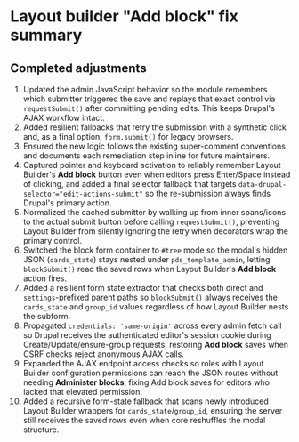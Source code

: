 # Layout builder "Add block" fix summary

## Completed adjustments

1. Updated the admin JavaScript behavior so the module remembers which submitter triggered the save and replays that exact control via `requestSubmit()` after committing pending edits. This keeps Drupal's AJAX workflow intact.
2. Added resilient fallbacks that retry the submission with a synthetic click and, as a final option, `form.submit()` for legacy browsers.
3. Ensured the new logic follows the existing super-comment conventions and documents each remediation step inline for future maintainers.
4. Captured pointer and keyboard activation to reliably remember Layout Builder's **Add block** button even when editors press Enter/Space instead of clicking, and added a final selector fallback that targets `data-drupal-selector="edit-actions-submit"` so the re-submission always finds Drupal's primary action.
5. Normalized the cached submitter by walking up from inner spans/icons to the actual submit button before calling `requestSubmit()`, preventing Layout Builder from silently ignoring the retry when decorators wrap the primary control.
6. Switched the block form container to `#tree` mode so the modal's hidden JSON (`cards_state`) stays nested under `pds_template_admin`, letting `blockSubmit()` read the saved rows when Layout Builder's **Add block** action fires.
7. Added a resilient form state extractor that checks both direct and `settings`-prefixed parent paths so `blockSubmit()` always receives the `cards_state` and `group_id` values regardless of how Layout Builder nests the subform.
8. Propagated `credentials: 'same-origin'` across every admin fetch call so Drupal receives the authenticated editor's session cookie during Create/Update/ensure-group requests, restoring **Add block** saves when CSRF checks reject anonymous AJAX calls.
9. Expanded the AJAX endpoint access checks so roles with Layout Builder configuration permissions can reach the JSON routes without needing **Administer blocks**, fixing Add block saves for editors who lacked that elevated permission.
10. Added a recursive form-state fallback that scans newly introduced Layout Builder wrappers for `cards_state`/`group_id`, ensuring the server still receives the saved rows even when core reshuffles the modal structure.

